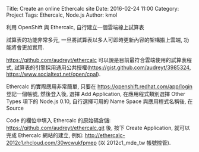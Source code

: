 Title: Create an online Ethercalc site
Date: 2016-02-24 11:00
Category: Project
Tags: Ethercalc, Node.js
Author: kmol

利用 OpenShift 與 Ethercalc, 自行建立一個雲端線上試算表

<!-- PELICAN_END_SUMMARY -->

試算表的功能非常多元, 一旦將試算表以多人可即時更新內容的架構搬上雲端, 功能將會更加實用.

<https://github.com/audreyt/ethercalc> 可以說是目前最符合雲端使用的試算表程式, 試算表的引擎採用通用公共授權(<https://gist.github.com/audreyt/3985324>, <https://www.socialtext.net/open/cpal>).

Ethercalc 的實際應用非常簡單, 只要在 <https://openshift.redhat.com/app/login> 登記一個帳號, 然後登入後, 選擇 Add Application, 在應用程式類別選擇 Other Types 項下的 Node.js 0.10, 自行選擇可用的 Name Space 與應用程式名稱後, 在 Source

Code 的欄位中填入 Ethercalc 的原始碼倉儲: <https://github.com/audreyt/ethercalc.git> 後, 按下 Create Application, 就可以完成 Ethercalc 網站的建立, 例如: <http://ethercalc-2012c1.rhcloud.com/30wcwukfpmep> (以 2012c1_mde_tw 帳號控管).